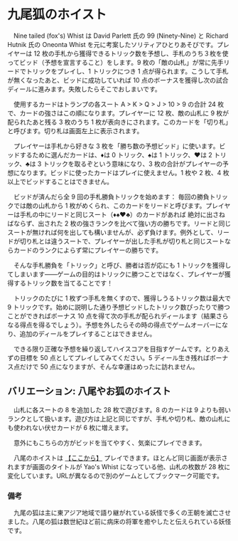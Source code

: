 # 九尾狐のホイスト
　Nine tailed (fox's) Whist は David Parlett 氏の 99 (Ninety-Nine) と Richard Hutnik 氏の Oneonta Whist を元に考案したソリティアひとりあそびです。プレイヤーは 12 枚の手札から獲得できるトリック数を予想し、手札のうち３枚を使ってビッド（予想を宣言すること）をします。9 枚の「敵の山札」が常に先手リードでトリックをプレイし、1 トリックにつき 1 点が得られます。こうして手札が無くなったあと、ビッドに成功していれば 10 点のボーナスを獲得し次の試合ディールに進みます。失敗したらそこでおしまいです。

　使用するカードはトランプの各スート A > K > Q > J > 10 > 9 の合計 24 枚で、カードの強さはこの順になります。プレイヤーに 12 枚、敵の山札に 9 枚が配られたあと残る 3 枚のうち 1 枚が表向きにされます。このカードを「切り札」と呼びます。切り札は画面左上に表示されます。

　プレイヤーは手札から好きな 3 枚を「勝ち数の予想ビッド」に使います。ビッドするために選んだカードは、♦は 0 トリック、♠は 1 トリック、♥は 2 トリック、♣は 3 トリックを取るぞという意味になり、3 枚の合計がプレイヤーの予想になります。ビッドに使ったカードはプレイに使えません。1 枚や 2 枚、4 枚以上でビッドすることはできません。

　ビッドが済んだら全 9 回の手札勝負トリックを始めます： 毎回の勝負トリックでは敵の山札から 1 枚がめくられ、このカードをリードと呼びます。プレイヤーは手札の中にリードと同じスート（♦♠♥♣）のカードがあれば 絶対に出さねばならず、出された 2 枚の強さランクを比べて強い方の勝ちです。リードと同じスートが無ければ何を出しても構いませんが、必ず負けます。例外として、リードが切り札とは違うスートで、プレイヤーが出した手札が切り札と同じスートならカードのランクによらず常にプレイヤーの勝ちです。

　そんな手札勝負を「トリック」と呼び、勝者は否が応にも 1 トリックを獲得してしまいます——ゲームの目的はトリックに勝つことではなく、プレイヤーが獲得するトリック数を当てることです！

　トリックのたびに 1 枚ずつ手札を無くすので、獲得しうるトリック数は最大で 9 トリックです。始めに説明した通り予想ビッドしたトリック数ぴったりで勝つことができればボーナス 10 点を得て次の手札が配られディールます（結果さらなる得点を得るでしょう）。予想を外したらその時の得点でゲームオーバーになり、追加のディールをプレイすることはできません。

　できる限り正確な予想を繰り返してハイスコアを目指すゲームです。とりあえずの目標を 50 点としてプレイしてみてください。5 ディール生き残ればボーナス点だけで 50 点になりますが、そんな幸運はめったに訪れません。


## バリエーション: 八尾やお狐のホイスト
　山札に各スートの 8 を追加した 28 枚で遊びます。8 のカードは 9 よりも弱いランクとして扱います。遊び方は上記と同じですが、手札や切り札、敵の山札にも使われない伏せカードが 6 枚に増えます。

　意外にもこちらの方がビッドを当てやすく、気楽にプレイできます。

　八尾のホイストは [【ここから】](https://hoeg1.github.io/nine-tailed-whist/?deck=7) プレイできます。ほとんど同じ画面が表示されますが画面のタイトルが Yao's Whist になっている他、山札の枚数が 28 枚に変化しています。URLが異なるので別のゲームとしてブックマーク可能です。


### 備考
　九尾の狐は主に東アジア地域で語り継がれている妖怪で多くの王朝を滅亡させました。八尾の狐は数世紀ほど前に病床の将軍を癒やしたと伝えられている妖怪です。




